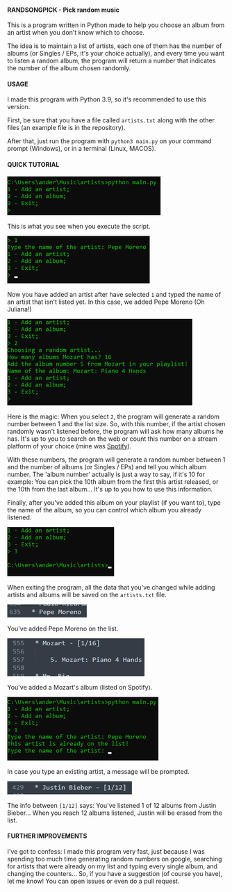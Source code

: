 #### RANDSONGPICK - Pick random music

This is a program written in Python made to help you choose an album from an artist when you don't know which to choose.

The idea is to maintain a list of artists, each one of them has the number of albums (or Singles / EPs, it's your choice actually), and every time you want to listen a random album, the program will return a number that indicates the number of the album chosen randomly.

#### USAGE

I made this program with Python 3.9, so it's recommended to use this version.

First, be sure that you have a file called `artists.txt` along with the other files (an example file is in the repository).

After that, just run the program with `python3 main.py` on your command prompt (Windows), or in a terminal (Linux, MACOS).

#### QUICK TUTORIAL

![running](tutorial/1.png)

This is what you see when you execute the script.

![add artist](tutorial/2.png)

Now you have added an artist after have selected `1` and typed the name of an artist that isn't listed yet. In this case, we added Pepe Moreno (Oh Juliana!)

![add album](tutorial/3.png)

Here is the magic: When you select `2`, the program will generate a random number between 1 and the list size. So, with this number, if the artist chosen randomly wasn't listened before, the program will ask how many albums he has. It's up to you to search on the web or count this number on a stream platform of your choice (mine was [Spotify](https://www.spotify.com/)).

With these numbers, the program will generate a random number between 1 and the number of albums (or Singles / EPs) and tell you which album number. The 'album number' actually is just a way to say, if it's 10 for example: You can pick the 10th album from the first this artist released, or the 10th from the last album... It's up to you how to use this information.

Finally, after you've added this album on your playlist (if you want to), type the name of the album, so you can control which album you already listened.

![add exit](tutorial/4.png)

When exiting the program, all the data that you've changed while adding artists and albums will be saved on the `artists.txt` file.

![artist added](tutorial/5.png)

You've added Pepe Moreno on the list.

![album added](tutorial/6.png)

You've added a Mozart's album (listed on Spotify).

![add album](tutorial/7.png)

In case you type an existing artist, a message will be prompted.

![add album](tutorial/8.png)

The info between `[1/12]` says: You've listened 1 of 12 albums from Justin Bieber... When you reach 12 albums listened, Justin will be erased from the list.

#### FURTHER IMPROVEMENTS

I've got to confess: I made this program very fast, just because I was spending too much time generating random numbers on google, searching for artists that were already on my list and typing every single album, and changing the counters... So, if you have a suggestion (of course you have), let me know! You can open issues or even do a pull request.